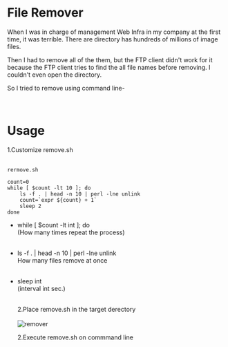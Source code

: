 # File Remover

When I was in charge of management Web Infra in my company at the first time, it was terrible.
There are directory has hundreds of millions of image files.

Then I had to remove all of the them, but the FTP client didn't work for it because the FTP client tries to find the all file names before removing. I couldn't even open the directory.

So I tried to remove using command line-
<br>
<br>
<br>

# Usage

1.Customize remove.sh
<br>
<br>

```Shell
rermove.sh

count=0
while [ $count -lt 10 ]; do
    ls -f . | head -n 10 | perl -lne unlink
    count=`expr ${count} + 1`
    sleep 2
done

```

- while [ $count -lt int ]; do
  <br>
  (How many times repeat the process)
  <br>
  <br>
- ls -f . | head -n 10 | perl -lne unlink
  <br>
  How many files remove at once
  <br>
  <br>
- sleep int
  <br>
  (interval int sec.)
  <br>
  <br>

  2.Place remove.sh in the target derectory
  <br>
  <br>
  ![remover](https://user-images.githubusercontent.com/58777805/121777469-39007e80-cbcd-11eb-89ee-844648d7bb48.png)

  2.Execute remove.sh on commmand line
